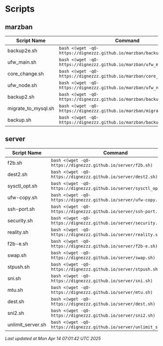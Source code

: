 # Scripts
## marzban

| Script Name | Command |
|-------------|---------|
| backup2e.sh | `bash <(wget -qO- https://dignezzz.github.io/marzban/backup2e.sh)` |
| ufw_main.sh | `bash <(wget -qO- https://dignezzz.github.io/marzban/ufw_main.sh)` |
| core_change.sh | `bash <(wget -qO- https://dignezzz.github.io/marzban/core_change.sh)` |
| ufw_node.sh | `bash <(wget -qO- https://dignezzz.github.io/marzban/ufw_node.sh)` |
| backup2.sh | `bash <(wget -qO- https://dignezzz.github.io/marzban/backup2.sh)` |
| migrate_to_mysql.sh | `bash <(wget -qO- https://dignezzz.github.io/marzban/migrate_to_mysql.sh)` |
| backup.sh | `bash <(wget -qO- https://dignezzz.github.io/marzban/backup.sh)` |

## server

| Script Name | Command |
|-------------|---------|
| f2b.sh | `bash <(wget -qO- https://dignezzz.github.io/server/f2b.sh)` |
| dest2.sh | `bash <(wget -qO- https://dignezzz.github.io/server/dest2.sh)` |
| sysctl_opt.sh | `bash <(wget -qO- https://dignezzz.github.io/server/sysctl_opt.sh)` |
| ufw-copy.sh | `bash <(wget -qO- https://dignezzz.github.io/server/ufw-copy.sh)` |
| ssh-port.sh | `bash <(wget -qO- https://dignezzz.github.io/server/ssh-port.sh)` |
| security.sh | `bash <(wget -qO- https://dignezzz.github.io/server/security.sh)` |
| reality.sh | `bash <(wget -qO- https://dignezzz.github.io/server/reality.sh)` |
| f2b-e.sh | `bash <(wget -qO- https://dignezzz.github.io/server/f2b-e.sh)` |
| swap.sh | `bash <(wget -qO- https://dignezzz.github.io/server/swap.sh)` |
| stpush.sh | `bash <(wget -qO- https://dignezzz.github.io/server/stpush.sh)` |
| sni.sh | `bash <(wget -qO- https://dignezzz.github.io/server/sni.sh)` |
| mtu.sh | `bash <(wget -qO- https://dignezzz.github.io/server/mtu.sh)` |
| dest.sh | `bash <(wget -qO- https://dignezzz.github.io/server/dest.sh)` |
| sni2.sh | `bash <(wget -qO- https://dignezzz.github.io/server/sni2.sh)` |
| unlimit_server.sh | `bash <(wget -qO- https://dignezzz.github.io/server/unlimit_server.sh)` |


_Last updated at Mon Apr 14 07:01:42 UTC 2025_ 
